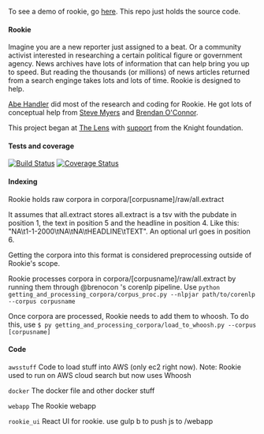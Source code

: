 To see a demo of rookie, go [here](http://54.213.128.229/medviz?q=Mitch%20Landrieu/ "here"). This repo just holds the source code.

#### Rookie

Imagine you are a new reporter just assigned to a beat. Or a community activist interested in researching a certain political figure or government agency. News archives have lots of information that can help bring you up to speed. But reading the thousands (or millions) of news articles returned from a search enginge takes lots and lots of time. Rookie is designed to help. 

[Abe Handler](https://www.abehandler.com "Abe Handler") did most of the research and coding for Rookie. He got lots of conceptual help from [Steve Myers](https://twitter.com/myersnews "Steve Myers") and [Brendan O'Connor](http://brenocon.com "Brendan O'Connor").

This project began at [The Lens](http://www.thelensnola.org "The Lens") with [support](http://www.knightfoundation.org/grants/201550791/ "support") from the Knight foundation.

#### Tests and coverage

[![Build Status](https://travis-ci.org/AbeHandler/rookie.svg?branch=master)](https://travis-ci.org/AbeHandler/rookie) [![Coverage Status](https://coveralls.io/repos/AbeHandler/rookie/badge.svg?branch=master&service=github)](https://coveralls.io/github/AbeHandler/rookie?branch=master)

#### Indexing

Rookie holds raw corpora in corpora/[corpusname]/raw/all.extract

It assumes that all.extract stores all.extract is a tsv with the pubdate in position 1, the text in position 5 and the headline in position 4. Like this: "NA\t1-1-2000\tNA\tNA\tHEADLINE\tTEXT". An optional url goes in position 6.

Getting the corpora into this format is considered preprocessing outside of Rookie's scope.

Rookie processes corpora in corpora/[corpusname]/raw/all.extract by running them through @brenocon 's corenlp pipeline. Use `python getting_and_processing_corpora/corpus_proc.py --nlpjar path/to/corenlp --corpus corpusname`

Once corpora are processed, Rookie needs to add them to whoosh. To do this, use `$ py getting_and_processing_corpora/load_to_whoosh.py --corpus [corpusname]`

#### Code

`awsstuff` Code to load stuff into AWS (only ec2 right now). Note: Rookie used to run on AWS cloud search but now uses Whoosh

`docker` The docker file and other docker stuff

`webapp` The Rookie webapp

`rookie_ui` React UI for rookie. use gulp b to push js to /webapp
